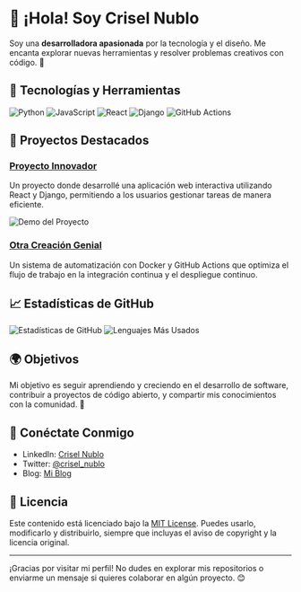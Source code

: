 # 🪻 ¡Hola! Soy Crisel Nublo

Soy una **desarrolladora apasionada** por la tecnología y el diseño. Me encanta explorar nuevas herramientas y resolver problemas creativos con código. 🚀

## 🔧 Tecnologías y Herramientas

![Python](https://img.shields.io/badge/-Python-3776AB?style=flat&logo=Python&logoColor=white)
![JavaScript](https://img.shields.io/badge/-JavaScript-F7DF1E?style=flat&logo=JavaScript&logoColor=black)
![React](https://img.shields.io/badge/-React-61DAFB?style=flat&logo=React&logoColor=white)
![Django](https://img.shields.io/badge/-Django-092E20?style=flat&logo=Django&logoColor=white)
![GitHub Actions](https://img.shields.io/badge/-GitHub%20Actions-2088FF?style=flat&logo=GitHub%20Actions&logoColor=white)

## 🌟 Proyectos Destacados

### **[Proyecto Innovador](https://github.com/crisel/proyecto-innovador)**
Un proyecto donde desarrollé una aplicación web interactiva utilizando React y Django, permitiendo a los usuarios gestionar tareas de manera eficiente.

![Demo del Proyecto](https://media.giphy.com/media/3o7aD2d7hy9ktXNDP2/giphy.gif)

### **[Otra Creación Genial](https://github.com/crisel/otra-creacion-genial)**
Un sistema de automatización con Docker y GitHub Actions que optimiza el flujo de trabajo en la integración continua y el despliegue continuo.

## 📈 Estadísticas de GitHub

![Estadísticas de GitHub](https://github-readme-stats.vercel.app/api?username=crisel&show_icons=true&theme=radical)
![Lenguajes Más Usados](https://github-readme-stats.vercel.app/api/top-langs/?username=crisel&layout=compact&theme=radical)

## 🌍 Objetivos

Mi objetivo es seguir aprendiendo y creciendo en el desarrollo de software, contribuir a proyectos de código abierto, y compartir mis conocimientos con la comunidad. 🌱

## 🤝 Conéctate Conmigo

- LinkedIn: [Crisel Nublo](https://www.linkedin.com/in/crisel-nublo/)
- Twitter: [@crisel_nublo](https://twitter.com/crisel_nublo)
- Blog: [Mi Blog](https://crisel.github.io/blog/)

## 📜 Licencia

Este contenido está licenciado bajo la [MIT License](LICENSE). Puedes usarlo, modificarlo y distribuirlo, siempre que incluyas el aviso de copyright y la licencia original.

---

¡Gracias por visitar mi perfil! No dudes en explorar mis repositorios o enviarme un mensaje si quieres colaborar en algún proyecto. 😊
